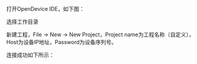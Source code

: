 打开OpenDevice IDE，如下图：



选择工作目录



新建工程，File -&gt; New -&gt; New Project，Project name为工程名称（自定义）， Host为设备IP地址，Password为设备序列号。



连接成功如下所示：

